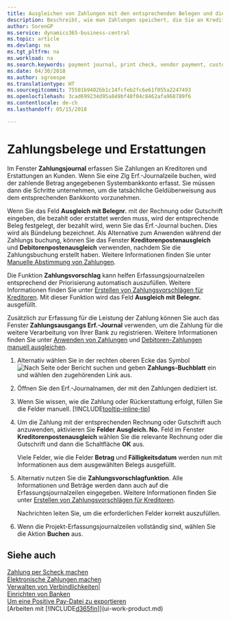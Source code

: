```yaml
---
title: Ausgleichen von Zahlungen mit den entsprechenden Belegen und diese buchen| Microsoft Docs
description: Beschreibt, wie man Zahlungen speichert, die Sie an Kreditoren und Erstattungen leisten, die Sie den Debitoren erstellen.
author: SorenGP
ms.service: dynamics365-business-central
ms.topic: article
ms.devlang: na
ms.tgt_pltfrm: na
ms.workload: na
ms.search.keywords: payment journal, print check, vendor payment, customer refund, creditor, debt, balance due, AP
ms.date: 04/30/2018
ms.author: sgroespe
ms.translationtype: HT
ms.sourcegitcommit: 75501b9402bb1c14fcfeb2fc6e61f055a2247493
ms.openlocfilehash: 3cad699234d95a849bf48f04c8462afa968789f6
ms.contentlocale: de-ch
ms.lasthandoff: 05/15/2018

---
```

# <a name="record-payments-and-refunds"></a>Zahlungsbelege und Erstattungen
Im Fenster **Zahlungsjournal** erfassen Sie Zahlungen an Kreditoren und Erstattungen an Kunden. Wenn Sie eine Zlg Erf.-Journalzeile buchen, wird der zahlende Betrag angegebenen Systembankkonto erfasst. Sie müssen dann die Schritte unternehmen, um die tatsächliche Geldüberweisung aus dem entsprechenden Bankkonto vorzunehmen.

Wenn Sie das Feld **Ausgleich mit Belegnr.** mit der Rechnung oder Gutschrift eingeben, die bezahlt oder erstattet werden muss, wird der entsprechende Beleg festgelegt, der bezahlt wird, wenn Sie das Erf.-Journal buchen. Dies wird als Bündelung bezeichnet. Als Alternative zum Anwenden während der Zahlungs buchung, können Sie das Fenster **Kreditorenpostenausgleich** und **Debitorenpostenausgleich** verwenden, nachdem Sie die Zahlungsbuchung erstellt haben. Weitere Informationen finden Sie unter [Manuelle Abstimmung von Zahlungen](payables-how-apply-purchase-transactions-manually.md).

Die Funktion **Zahlungsvorschlag** kann helfen Erfassungsjournalzeilen entsprechend der Priorisierung automatisch auszufüllen. Weitere Informationen finden Sie unter [Erstellen von Zahlungsvorschlägen für Kreditoren](payables-how-suggest-vendor-payments.md). Mit dieser Funktion wird das Feld **Ausgleich mit Belegnr.** ausgefüllt.

Zusätzlich zur Erfassung für die Leistung der Zahlung können Sie auch das Fenster **Zahlungsausgangs Erf.-Journal** verwenden, um die Zahlung für die weitere Verarbeitung von Ihrer Bank zu registrieren. Weitere Informationen finden Sie unter [Anwenden von Zahlungen](payables-how-work-checks.md) und [Debitoren-Zahlungen manuell ausgleichen](payables-how-export-payments-bank-file.md).  

1. Alternativ wählen Sie in der rechten oberen Ecke das Symbol ![Nach Seite oder Bericht suchen](media/ui-search/search_small.png "Nach Seite oder Bericht suchen") und geben **Zahlungs-Buchblatt** ein und wählen den zugehörenden Link aus.
2. Öffnen Sie den Erf.-Journalnamen, der mit den Zahlungen dediziert ist.
3. Wenn Sie wissen, wie die Zahlung oder Rückerstattung erfolgt, füllen Sie die Felder manuell. [!INCLUDE[tooltip-inline-tip](includes/tooltip-inline-tip_md.md)]
4. Um die Zahlung mit der entsprechenden Rechnung oder Gutschrift auch anzuwenden, aktivieren Sie **Felder Ausgleich. No.** Feld im Fenster **Kreditorenpostenausgleich** wählen Sie die relevante Rechnung oder die Gutschrift und dann die Schaltfläche **OK** aus.

    Viele Felder, wie die Felder **Betrag** und **Fälligkeitsdatum** werden nun mit Informationen aus dem ausgewählten Belegs ausgefüllt.
5. Alternativ nutzen Sie die **Zahlungsvorschlagfunktion**. Alle Informationen und Beträge werden dann auch auf die Erfassungsjournalzeilen eingegeben. Weitere Informationen finden Sie unter [Erstellen von Zahlungsvorschlägen für Kreditoren](payables-how-suggest-vendor-payments.md).

    Nachrichten leiten Sie, um die erforderlichen Felder korrekt auszufüllen.
6.  Wenn die Projekt-Erfassungsjournalzeilen vollständig sind, wählen Sie die Aktion **Buchen** aus.

## <a name="see-also"></a>Siehe auch
[Zahlung per Scheck machen](payables-how-work-checks.md)  
[Elektronische Zahlungen machen ](payables-how-export-payments-bank-file.md)  
[Verwalten von Verbindlichkeiten|](payables-manage-payables.md)  
[Einrichten von Banken](bank-setup-banking.md)  
[Um eine Positive Pay-Datei zu exportieren](finance-how-positive-pay.md)  
[Arbeiten mit [!INCLUDE[d365fin](includes/d365fin_md.md)]](ui-work-product.md)  

